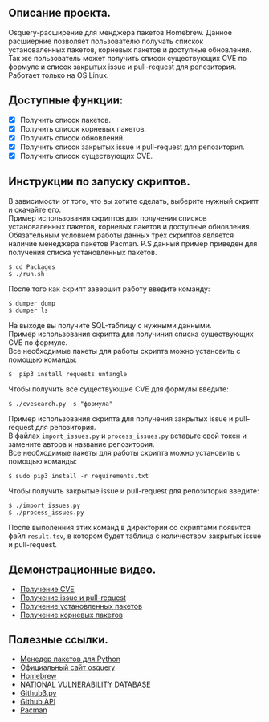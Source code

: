 ## Описание проекта.
Osquery-расширение для менджера пакетов Homebrew. Данное расшиерние позволяет пользователю получать спискок установаленных пакетов, корневых пакетов и доступные обновления. Так же пользователь может получить список существующих CVE по формуле и список закрытых issue и pull-request для репозитория. Работает только на OS Linux.
## Доступные функции:
- [x] Получить список пакетов.
- [x] Получить список корневых пакетов.
- [x] Получить список обновлений.
- [x] Получить список закрытых issue и pull-request для репозитория.
- [x] Получить список существующих CVE.
## Инструкции по запуску скриптов.
В зависимости от того, что вы хотите сделать, выберите нужный скрипт и скачайте его.  
Пример использования скриптов для получения списков установаленных пакетов, корневых пакетов и доступные обновления.  
Обязательным условием работы данных трех скриптов является наличие менеджера пакетов Pacman.
P.S данный пример приведен для получения списка установленных пакетов.
```ShellSession
$ cd Packages 
$ ./run.sh
```
После того как скрипт завершит работу введите команду:
```ShellSession
$ dumper dump
$ dumper ls
```
На выходе вы получите SQL-таблицу с нужными данными.  
Пример использования скрипта для получиния списка существующих CVE по формуле.  
Все необходимые пакеты для работы скрипта можно установить с помощью команды:
```ShellSession
$  pip3 install requests untangle
```
Чтобы получить все существующие CVE для формулы введите:
```ShellSession
$ ./cvesearch.py -s "формула"
```
Пример использования скрипта для получения закрытых issue и pull-request для репозитория.  
В файлах `import_issues.py` и `process_issues.py` вставьте свой токен и замените автора и название репозитория.   
Все необходимые пакеты для работы скрипта можно установить с помощью команды:
```ShellSession
$ sudo pip3 install -r requirements.txt
```
Чтобы получить закрытые issue и pull-request для репозитория введите:
```ShellSession
$ ./import_issues.py
$ ./process_issues.py
```
После выполенния этих команд в директории со скриптами появится файл `result.tsv`, в котором будет таблица с количеством закрытых issue и pull-request.
## Демонстрационные видео.
- [Получение CVE](https://asciinema.org/a/Zc0PM2hUcPeyVNjIqSDUS9V1I)  
- [Получение issue и pull-request](https://asciinema.org/a/KTgP7sDCdCmkQoFsKSXKyhhXw)
- [Получение установленных пакетов](https://www.youtube.com/watch?v=j9WaYU-zj1U&feature=youtu.be)
- [Получение корневых пакетов](https://youtu.be/65YdzjlJ6bg)

## Полезные ссылки.
- [Менедер пакетов для Python](https://pypi.org/project/pip/)
- [Официальный сайт osquery](https://osquery.io)
- [Homebrew](https://brew.sh/index_ru)
- [NATIONAL VULNERABILITY DATABASE](https://nvd.nist.gov)
- [Github3.py](https://pypi.org/project/github3.py/)
- [Github API](https://developer.github.com/v3/)
- [Pacman](https://wiki.archlinux.org/index.php/Pacman_(Русский))

